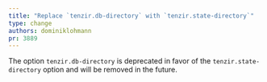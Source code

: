 ```yaml
---
title: "Replace `tenzir.db-directory` with `tenzir.state-directory`"
type: change
authors: dominiklohmann
pr: 3889
---
```


The option `tenzir.db-directory` is deprecated in favor of the
`tenzir.state-directory` option and will be removed in the future.
